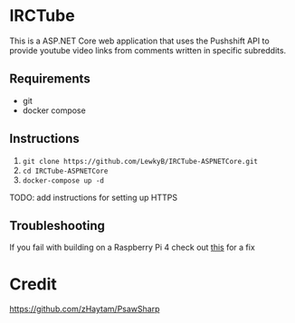 ﻿# IRCTube

This is a ASP.NET Core web application that uses the Pushshift API to provide youtube video links from comments written in specific subreddits.

## Requirements
- git
- docker compose

## Instructions

1. `git clone https://github.com/LewkyB/IRCTube-ASPNETCore.git`
2. `cd IRCTube-ASPNETCore`
3. `docker-compose up -d`

TODO: add instructions for setting up HTTPS

## Troubleshooting
If you fail with building on a Raspberry Pi 4 check out [this](https://github.com/dotnet/dotnet-docker/issues/3253#issuecomment-956378676) for a fix

# Credit
https://github.com/zHaytam/PsawSharp

